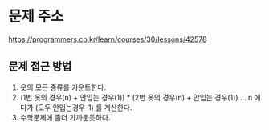 # 문제 주소
https://programmers.co.kr/learn/courses/30/lessons/42578

## 문제 접근 방법
1. 옷의 모든 종류를 카운트한다.
2. (1번 옷의 경우(n) + 안입는 경우(1)) * (2번 옷의 경우(n) + 안입는 경우(1)) ... n 에다가 (모두 안입는경우-1) 를 계산한다.
3. 수학문제에 좀더 가까운듯하다.
